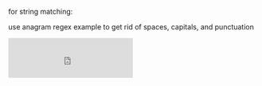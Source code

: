 for string matching: 

  use anagram regex example to get rid of spaces, capitals, and punctuation



  <iframe src="https://open.spotify.com/embed/track/2dxjKgT0li4qBI3QwuN9Ih" width="250" height="80" frameborder="0" allowtransparency="true" allow="encrypted-media"></iframe>